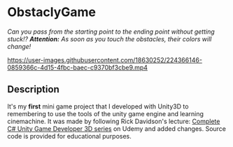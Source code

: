 # ObstaclyGame
_Can you pass from the starting point to the ending point without getting stuck!?_
_**Attention:** As soon as you touch the obstacles, their colors will change!_



https://user-images.githubusercontent.com/18630252/224366146-0859366c-4d15-4fbc-baec-c9370bf3cbe9.mp4


## Description
It's my **first** mini game project that I developed with Unity3D to remembering to use the tools of the unity game engine and learning cinemachine. It was made by following Rick Davidson's lecture: [Complete C# Unity Game Developer 3D series](https://www.udemy.com/course/unitycourse2/) on Udemy and added changes. Source code is provided for educational purposes.
